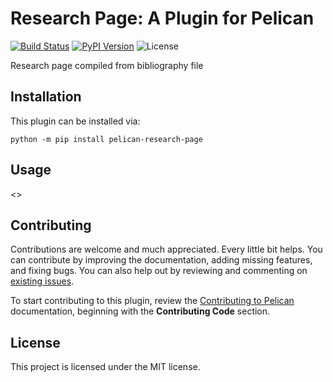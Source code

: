 Research Page: A Plugin for Pelican
====================================================

[![Build Status](https://img.shields.io/github/workflow/status/pelican-plugins/research-page/build)](https://github.com/micahjsmith/pelican-research-page/actions)
[![PyPI Version](https://img.shields.io/pypi/v/pelican-research-page)](https://pypi.org/project/pelican-research-page/)
![License](https://img.shields.io/pypi/l/pelican-research-page?color=blue)

Research page compiled from bibliography file

Installation
------------

This plugin can be installed via:

    python -m pip install pelican-research-page

Usage
-----

<<Add plugin details here>>

Contributing
------------

Contributions are welcome and much appreciated. Every little bit helps. You can contribute by improving the documentation, adding missing features, and fixing bugs. You can also help out by reviewing and commenting on [existing issues][].

To start contributing to this plugin, review the [Contributing to Pelican][] documentation, beginning with the **Contributing Code** section.

[existing issues]: https://github.com/micahjsmith/pelican-research-page/issues
[Contributing to Pelican]: https://docs.getpelican.com/en/latest/contribute.html

License
-------

This project is licensed under the MIT license.
